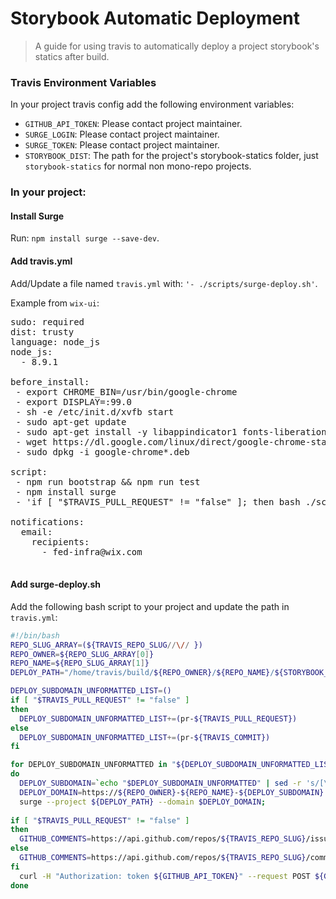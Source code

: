 # Storybook Automatic Deployment
> A guide for using travis to automatically deploy a project storybook's statics after build.

### Travis Environment Variables
In your project travis config add the following environment variables:
* `GITHUB_API_TOKEN`: Please contact project maintainer.
* `SURGE_LOGIN`: Please contact project maintainer.
* `SURGE_TOKEN`: Please contact project maintainer.
* `STORYBOOK_DIST`: The path for the project's storybook-statics folder, just `storybook-statics` for normal non mono-repo projects.  

### In your project:
#### Install Surge
Run: `npm install surge --save-dev`.  
#### Add travis.yml
Add/Update a file named `travis.yml` with: `'- ./scripts/surge-deploy.sh'`.  

Example from `wix-ui`:
<pre>
sudo: required
dist: trusty
language: node_js
node_js:
  - 8.9.1

before_install:
 - export CHROME_BIN=/usr/bin/google-chrome
 - export DISPLAY=:99.0
 - sh -e /etc/init.d/xvfb start
 - sudo apt-get update
 - sudo apt-get install -y libappindicator1 fonts-liberation
 - wget https://dl.google.com/linux/direct/google-chrome-stable_current_amd64.deb
 - sudo dpkg -i google-chrome*.deb
 
script:
 - npm run bootstrap && npm run test
 - npm install surge
 - 'if [ "$TRAVIS_PULL_REQUEST" != "false" ]; then bash ./scripts/surge-deploy.sh; fi'

notifications:
  email:
    recipients:
      - fed-infra@wix.com

</pre>
#### Add surge-deploy.sh
Add the following bash script to your project and update the path in `travis.yml`:
```bash
#!/bin/bash
REPO_SLUG_ARRAY=(${TRAVIS_REPO_SLUG//\// })
REPO_OWNER=${REPO_SLUG_ARRAY[0]}
REPO_NAME=${REPO_SLUG_ARRAY[1]}
DEPLOY_PATH="/home/travis/build/${REPO_OWNER}/${REPO_NAME}/${STORYBOOK_DIST}"

DEPLOY_SUBDOMAIN_UNFORMATTED_LIST=()
if [ "$TRAVIS_PULL_REQUEST" != "false" ]
then
  DEPLOY_SUBDOMAIN_UNFORMATTED_LIST+=(pr-${TRAVIS_PULL_REQUEST})
else
  DEPLOY_SUBDOMAIN_UNFORMATTED_LIST+=(pr-${TRAVIS_COMMIT})
fi

for DEPLOY_SUBDOMAIN_UNFORMATTED in "${DEPLOY_SUBDOMAIN_UNFORMATTED_LIST[@]}"
do
  DEPLOY_SUBDOMAIN=`echo "$DEPLOY_SUBDOMAIN_UNFORMATTED" | sed -r 's/[\/|\.]+/\-/g'`
  DEPLOY_DOMAIN=https://${REPO_OWNER}-${REPO_NAME}-${DEPLOY_SUBDOMAIN}.surge.sh
  surge --project ${DEPLOY_PATH} --domain $DEPLOY_DOMAIN;
  
if [ "$TRAVIS_PULL_REQUEST" != "false" ]
then
  GITHUB_COMMENTS=https://api.github.com/repos/${TRAVIS_REPO_SLUG}/issues/${TRAVIS_PULL_REQUEST}/comments
else
  GITHUB_COMMENTS=https://api.github.com/repos/${TRAVIS_REPO_SLUG}/commits/${TRAVIS_COMMIT}/comments
fi
  curl -H "Authorization: token ${GITHUB_API_TOKEN}" --request POST ${GITHUB_COMMENTS} --data '{"body":"View storybook at: '${DEPLOY_DOMAIN}'"}'
done
```
